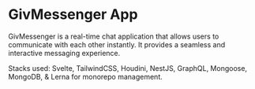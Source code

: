 # GivMessenger App

GivMessenger is a real-time chat application that allows users to communicate with each other instantly. It provides a seamless and interactive messaging experience.

Stacks used: Svelte, TailwindCSS, Houdini, NestJS, GraphQL, Mongoose, MongoDB, & Lerna for monorepo management.